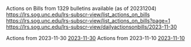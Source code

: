 Actions on Bills from 1329 bulletins available (as of 20231204)
https://lrs.sog.unc.edu/lrs-subscr-view/list_actions_on_bills
https://lrs.sog.unc.edu/lrs-subscr-view/list_actions_on_bills?page=1
https://lrs.sog.unc.edu/lrs-subscr-view/dailyactionsonbills/2023-11-30
<tbody>
          <tr  class="odd views-row-first">
                  <td  class="views-field views-field-nothing">
            Actions from 2023-11-30          </td>
                  <td  class="views-field views-field-title">
            <a href="/lrs-subscr-view/dailyactionsonbills/2023-11-30">2023-11-30</a>          </td>
              </tr>
          <tr  class="even">
                  <td  class="views-field views-field-nothing">
            Actions from 2023-11-10          </td>
                  <td  class="views-field views-field-title">
            <a href="/lrs-subscr-view/dailyactionsonbills/2023-11-10">2023-11-10</a>          </td>
              </tr>